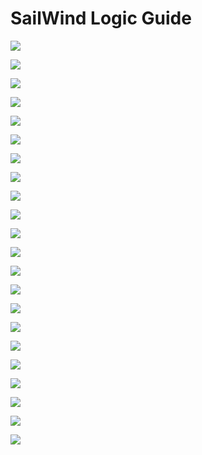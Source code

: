 # SailWind Logic Guide

![](/pdf2img/logic/guide/h/sailwindlogic_gd-1-22_page-0001.jpg)

![](/pdf2img/logic/guide/h/sailwindlogic_gd-1-22_page-0002.jpg)

![](/pdf2img/logic/guide/h/sailwindlogic_gd-1-22_page-0003.jpg)

![](/pdf2img/logic/guide/h/sailwindlogic_gd-1-22_page-0004.jpg)

![](/pdf2img/logic/guide/h/sailwindlogic_gd-1-22_page-0005.jpg)

![](/pdf2img/logic/guide/h/sailwindlogic_gd-1-22_page-0006.jpg)

![](/pdf2img/logic/guide/h/sailwindlogic_gd-1-22_page-0007.jpg)

![](/pdf2img/logic/guide/h/sailwindlogic_gd-1-22_page-0008.jpg)

![](/pdf2img/logic/guide/h/sailwindlogic_gd-1-22_page-0009.jpg)

![](/pdf2img/logic/guide/h/sailwindlogic_gd-1-22_page-0010.jpg)

![](/pdf2img/logic/guide/h/sailwindlogic_gd-1-22_page-0011.jpg)

![](/pdf2img/logic/guide/h/sailwindlogic_gd-1-22_page-0012.jpg)

![](/pdf2img/logic/guide/h/sailwindlogic_gd-1-22_page-0013.jpg)

![](/pdf2img/logic/guide/h/sailwindlogic_gd-1-22_page-0014.jpg)

![](/pdf2img/logic/guide/h/sailwindlogic_gd-1-22_page-0015.jpg)

![](/pdf2img/logic/guide/h/sailwindlogic_gd-1-22_page-0016.jpg)

![](/pdf2img/logic/guide/h/sailwindlogic_gd-1-22_page-0017.jpg)

![](/pdf2img/logic/guide/h/sailwindlogic_gd-1-22_page-0018.jpg)

![](/pdf2img/logic/guide/h/sailwindlogic_gd-1-22_page-0019.jpg)

![](/pdf2img/logic/guide/h/sailwindlogic_gd-1-22_page-0020.jpg)

![](/pdf2img/logic/guide/h/sailwindlogic_gd-1-22_page-0021.jpg)

![](/pdf2img/logic/guide/h/sailwindlogic_gd-1-22_page-0022.jpg)
